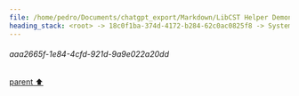 ```yaml
---
file: /home/pedro/Documents/chatgpt_export/Markdown/LibCST Helper Demonstration.md
heading_stack: <root> -> 18c0f1ba-374d-4172-b284-62c0ac0825f8 -> System -> 28b397c4-d269-4da8-98b4-b7dd276704c0 -> System -> aaa2665f-1e84-4cfd-921d-9a9e022a20dd
---
```

###### aaa2665f-1e84-4cfd-921d-9a9e022a20dd
[parent ⬆️](#28b397c4-d269-4da8-98b4-b7dd276704c0)
